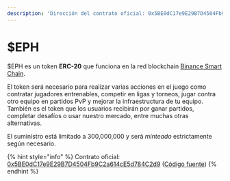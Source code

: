 ```yaml
---
description: 'Dirección del contrato oficial: 0x5BE0dC17e9E29B7D4504Fb9C2a614cE5d784C2d9'
---
```


# $EPH

$EPH es un token **ERC-20** que funciona en la red blockchain [Binance Smart Chain](https://coinmarketcap.com/alexandria/article/what-is-binance-smart-chain).

El token será necesario para realizar varias acciones en el juego como contratar jugadores entrenables, competir en ligas y torneos, jugar contra otro equipo en partidos PvP y mejorar la infraestructura de tu equipo. También es el token que los usuarios recibirán por ganar partidos, completar desafíos o usar nuestro mercado, entre muchas otras alternativas.

El suministro está limitado a 300,000,000 y será _minteado_ estrictamente según necesario.

{% hint style="info" %}
Contrato oficial: [0x5BE0dC17e9E29B7D4504Fb9C2a614cE5d784C2d9](https://bscscan.com/token/0x5BE0dC17e9E29B7D4504Fb9C2a614cE5d784C2d9) ([Código fuente](https://github.com/ephere-football/contracts/blob/master/contracts/EphereERC20.sol))
{% endhint %}
